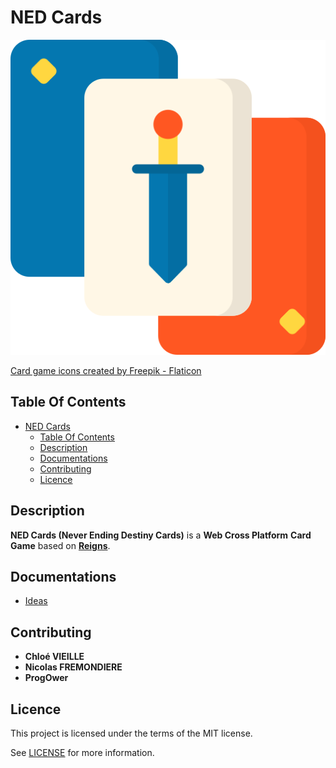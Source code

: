 # NED Cards

![Icon](./icon.png)

[Card game icons created by Freepik - Flaticon](https://www.flaticon.com/free-icons/card-game)

## Table Of Contents

- [NED Cards](#ned-cards)
  - [Table Of Contents](#table-of-contents)
  - [Description](#description)
  - [Documentations](#documentations)
  - [Contributing](#contributing)
  - [Licence](#licence)

## Description

**NED Cards (Never Ending Destiny Cards)** is a **Web Cross Platform** **Card Game** based on **[Reigns](https://www.devolverdigital.com/games/reigns)**.

## Documentations

- [Ideas](./docs/ideas.md)

## Contributing

- **Chloé VIEILLE**
- **Nicolas FREMONDIERE**
- **ProgOwer**

## Licence

This project is licensed under the terms of the MIT license.

See [LICENSE](./LICENCE.md) for more information.
